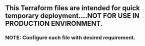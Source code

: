 ## This Terraform files are intended for quick temporary deployment....NOT FOR USE IN PRODUCTION ENVIRONMENT.
### NOTE: Configure each file with desired requirement.
